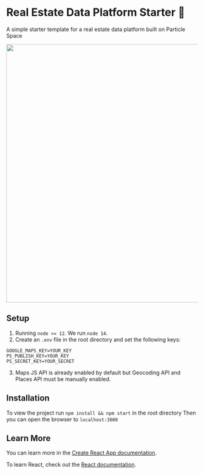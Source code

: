 # Real Estate Data Platform Starter 🚀

A simple starter template for a real estate data platform built on Particle Space

<p align="center">
<img src="https://user-images.githubusercontent.com/25208877/157114129-17f3e612-e39b-4e24-aa28-029db21fe386.png" width="680">
</p>

## Setup
1. Running `node >= 12`.  We run `node 14`. 
2. Create an `.env` file in the root directory and set the following keys:
```
GOOGLE_MAPS_KEY=YOUR_KEY
PS_PUBLISH_KEY=YOUR_KEY
PS_SECRET_KEY=YOUR_SECRET
```
3. Maps JS API is already enabled by default but Geocoding API and Places API must be manually enabled.

## Installation 
To view the project run `npm install && npm start` in the root directory
Then you can open the browser to `localhost:3000`

## Learn More

You can learn more in the [Create React App documentation](https://facebook.github.io/create-react-app/docs/getting-started).

To learn React, check out the [React documentation](https://reactjs.org/).

